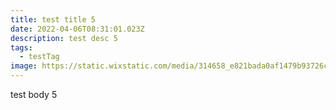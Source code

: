 ```yaml
---
title: test title 5
date: 2022-04-06T08:31:01.023Z
description: test desc 5
tags:
  - testTag
image: https://static.wixstatic.com/media/314658_e821bada0af1479b93726ce1141c4cb8~mv2.jpg/v1/fill/w_480,h_842,q_90/314658_e821bada0af1479b93726ce1141c4cb8~mv2.webp
---
```

test body 5